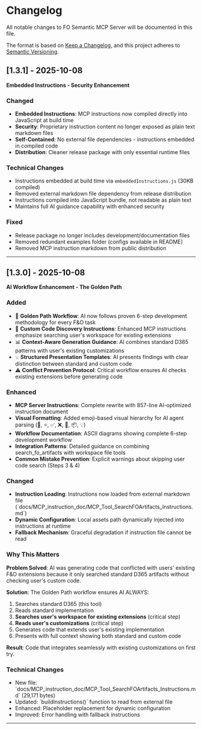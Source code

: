 # Changelog

All notable changes to FO Semantic MCP Server will be documented in this file.

The format is based on [Keep a Changelog](https://keepachangelog.com/en/1.0.0/),
and this project adheres to [Semantic Versioning](https://semver.org/spec/v2.0.0.html).

## [1.3.1] - 2025-10-08

**Embedded Instructions - Security Enhancement**

### Changed
- **Embedded Instructions**: MCP instructions now compiled directly into JavaScript at build time
- **Security**: Proprietary instruction content no longer exposed as plain text markdown files
- **Self-Contained**: No external file dependencies - instructions embedded in compiled code
- **Distribution**: Cleaner release package with only essential runtime files

### Technical Changes
- Instructions embedded at build time via `embeddedInstructions.js` (30KB compiled)
- Removed external markdown file dependency from release distribution
- Instructions compiled into JavaScript bundle, not readable as plain text
- Maintains full AI guidance capability with enhanced security

### Fixed
- Release package no longer includes development/documentation files
- Removed redundant examples folder (configs available in README)
- Removed MCP instruction markdown from public distribution

---

## [1.3.0] - 2025-10-08

**AI Workflow Enhancement - The Golden Path**

### Added
- 🎯 **Golden Path Workflow**: AI now follows proven 6-step development methodology for every F&O task
- 🔧 **Custom Code Discovery Instructions**: Enhanced MCP instructions emphasize searching user's workspace for existing extensions
- 📊 **Context-Aware Generation Guidance**: AI combines standard D365 patterns with user's existing customizations
- 💡 **Structured Presentation Templates**: AI presents findings with clear distinction between standard and custom code
- ⚠️ **Conflict Prevention Protocol**: Critical workflow ensures AI checks existing extensions before generating code

### Enhanced
- **MCP Server Instructions**: Complete rewrite with 857-line AI-optimized instruction document
- **Visual Formatting**: Added emoji-based visual hierarchy for AI agent parsing (🎯, ⭐, ✅, ❌, 🔧, 📦, 💡)
- **Workflow Documentation**: ASCII diagrams showing complete 6-step development workflow
- **Integration Patterns**: Detailed guidance on combining search_fo_artifacts with workspace file tools
- **Common Mistake Prevention**: Explicit warnings about skipping user code search (Steps 3 & 4)

### Changed
- **Instruction Loading**: Instructions now loaded from external markdown file (\`docs/MCP_instruction_doc/MCP_Tool_SearchFOArtifacts_Instructions.md\`)
- **Dynamic Configuration**: Local assets path dynamically injected into instructions at runtime
- **Fallback Mechanism**: Graceful degradation if instruction file cannot be read

### Why This Matters
**Problem Solved**: AI was generating code that conflicted with users' existing F&O extensions because it only searched standard D365 artifacts without checking user's custom code.

**Solution**: The Golden Path workflow ensures AI ALWAYS:
1. Searches standard D365 (this tool)
2. Reads standard implementation
3. **Searches user's workspace for existing extensions** (critical step)
4. **Reads user's customizations** (critical step)
5. Generates code that extends user's existing implementation
6. Presents with full context showing both standard and custom code

**Result**: Code that integrates seamlessly with existing customizations on first try.

### Technical Changes
- New file: \`docs/MCP_instruction_doc/MCP_Tool_SearchFOArtifacts_Instructions.md\` (29,171 bytes)
- Updated: \`buildInstructions()\` function to read from external file
- Enhanced: Placeholder replacement for dynamic configuration
- Improved: Error handling with fallback instructions

---
